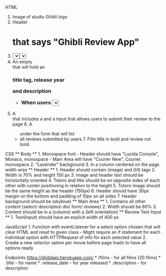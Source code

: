 HTML
1. Image of studio Ghibli logo
2. Header <h1> that says "Ghibli Review App"
3. <select> box that contains the titles of each movie availible in the API as well as a default blank section
    - Make sure the value/ class of the first <select> option is null/ nothing/ empty
4. An empty <div> that will hold an <h3> title tag, release year <p> and description <p>
    * When users <select> an option, the div will be populated/ replaced with information 
5. A <form> that includes a <text input> and a <submit> input that allows users to submit their review to the page
    6. A <ul> under the form that will list <li> all reviews submitted by users
    7. Film title in bold and review not bold.

CSS
** Body **
    1. Monospace font
        - Header should have "Lucida Console", Monaco, monospace
        - Main Area will have "Courier New", Courier, monospace
    2. "Lavender" background
    3. In a column centered on the page width wise
** Header **
    1. Header should contain (image) and (h1) tags
    2. Width is 70% and height 150 px
    3. Image and header text should be horizontally oriented
    4. Totoro and title should be on opposite sides of each other with *center* positioning in relation to the height
    5. Totoro image should be the same height as the header (150px)
    6. Header should have 30px margin on the bottom and padding of 10px on all sides
    7. Header background should be (skyblue)
** Main Area **
    1. Contains all other content (select/ description div/ form/ reviews)
    2. Width should be 60%
    3. Content should be in a (column) with a (left orientation)
** Review Text Input ** 
    1. Text(input) should have an explicit width of 400 px
    
JavaScript 
    1. Function with eventListener for a select option chosen that will clear HTML and reset to given class
        - Might require an if statement for each individual option with HTTPRequest of info for each selected value
    2. Create a new selector option per movie before page loads to have all options ready
    
Endpoints
https://ghibliapi.herokuapp.com/
    * /films - for all films (20 films)
    * .title - for name
    * .release_date - for year released
    * .description - for description